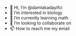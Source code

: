 - 👋 Hi, I’m @damlakadayifci
- 👀 I’m interested in biology
- 🌱 I’m currently learning math
- 💞️ I’m looking to collaborate on 
- 📫 How to reach me my email

<!---
damlakadayifci/damlakadayifci is a ✨ special ✨ repository because its `README.md` (this file) appears on your GitHub profile.
You can click the Preview link to take a look at your changes.
--->
